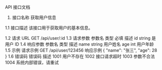 API 接口文档
1. 接口名称
获取用户信息

1.1 接口描述
该接口用于获取用户的基本信息。

1.2 请求 URL
GET /api/user/:id
1.3 请求参数
参数名	类型	必填	描述
id	string	是	用户 ID
1.4 响应参数
参数名	类型	描述
name	string	用户姓名
age	int	用户年龄
1.5 示例
请求示例
GET /api/user/123456
响应示例
{
  "name": "张三",
  "age": 28
}
1.6 错误码
错误码	描述
1001	用户不存在
1002	接口请求超时
1003	参数不合法
1004	系统内部错误，请重试